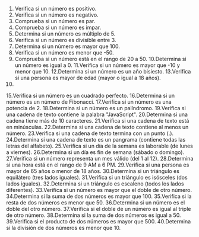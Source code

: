 1. Verifica si un número es positivo.
2. Verifica si un número es negativo.
3. Comprueba si un número es par.
4. Comprueba si un número es impar.
5. Determina si un número es múltiplo de 5.
6. Verifica si un número es divisible entre 3.
7. Determina si un número es mayor que 100.
8. Verifica si un número es menor que -50.
9. Comprueba si un número está en el rango de 20 a 50.
10.Determina si un número es igual a 0.
11.Verifica si un número es mayor que -10 y menor que 10.
12.Determina si un número es un año bisiesto.
13.Verifica si una persona es mayor de edad (mayor o igual a 18 años).
14.
15.Verifica si un número es un cuadrado perfecto.
16.Determina si un número es un número de Fibonacci.
17.Verifica si un número es una potencia de 2.
18.Determina si un número es un palíndromo.
19.Verifica si una cadena de texto contiene la palabra "JavaScript".
20.Determina si una cadena tiene más de 10 caracteres.
21.Verifica si una cadena de texto está en minúsculas.
22.Determina si una cadena de texto contiene al menos un número.
23.Verifica si una cadena de texto termina con un punto (.).
24.Determina si una cadena de texto es un pangrama (contiene todas
las letras del alfabeto).
25.Verifica si un día de la semana es laborable (de lunes a viernes).
26.Determina si un día es fin de semana (sábado o domingo).
27.Verifica si un número representa un mes válido (del 1 al 12).
28.Determina si una hora está en el rango de 9 AM a 6 PM.
29.Verifica si una persona es mayor de 65 años o menor de 18 años.
30.Determina si un triángulo es equilátero (tres lados iguales).
31.Verifica si un triángulo es isósceles (dos lados iguales).
32.Determina si un triángulo es escaleno (todos los lados diferentes).
33.Verifica si un número es mayor que el doble de otro número.
34.Determina si la suma de dos números es mayor que 100.
35.Verifica si la resta de dos números es menor que 50.
36.Determina si un número es el doble del otro número.
37.Verifica si el doble de un número es igual al triple de otro número.
38.Determina si la suma de dos números es igual a 50.
39.Verifica si el producto de dos números es mayor que 500.
40.Determina si la división de dos números es menor que 10.
